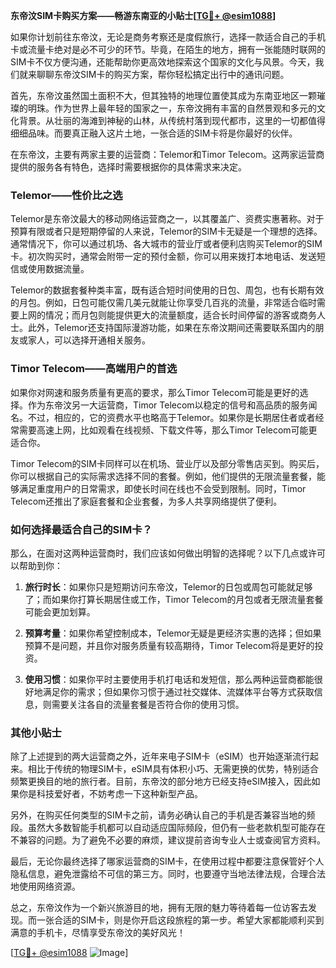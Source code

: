 **东帝汶SIM卡购买方案——畅游东南亚的小贴士[[TG💪+ @esim1088](https://t.me/s/esim1088)]**

如果你计划前往东帝汶，无论是商务考察还是度假旅行，选择一款适合自己的手机卡或流量卡绝对是必不可少的环节。毕竟，在陌生的地方，拥有一张能随时联网的SIM卡不仅方便沟通，还能帮助你更高效地探索这个国家的文化与风景。今天，我们就来聊聊东帝汶SIM卡的购买方案，帮你轻松搞定出行中的通讯问题。

首先，东帝汶虽然国土面积不大，但其独特的地理位置使其成为东南亚地区一颗璀璨的明珠。作为世界上最年轻的国家之一，东帝汶拥有丰富的自然景观和多元的文化背景。从壮丽的海滩到神秘的山林，从传统村落到现代都市，这里的一切都值得细细品味。而要真正融入这片土地，一张合适的SIM卡将是你最好的伙伴。

在东帝汶，主要有两家主要的运营商：Telemor和Timor Telecom。这两家运营商提供的服务各有特色，选择时需要根据你的具体需求来决定。

### Telemor——性价比之选

Telemor是东帝汶最大的移动网络运营商之一，以其覆盖广、资费实惠著称。对于预算有限或者只是短期停留的人来说，Telemor的SIM卡无疑是一个理想的选择。通常情况下，你可以通过机场、各大城市的营业厅或者便利店购买Telemor的SIM卡。初次购买时，通常会附带一定的预付金额，你可以用来拨打本地电话、发送短信或使用数据流量。

Telemor的数据套餐种类丰富，既有适合短时间使用的日包、周包，也有长期有效的月包。例如，日包可能仅需几美元就能让你享受几百兆的流量，非常适合临时需要上网的情况；而月包则能提供更大的流量额度，适合长时间停留的游客或商务人士。此外，Telemor还支持国际漫游功能，如果在东帝汶期间还需要联系国内的朋友或家人，可以选择开通相关服务。

### Timor Telecom——高端用户的首选

如果你对网速和服务质量有更高的要求，那么Timor Telecom可能是更好的选择。作为东帝汶另一大运营商，Timor Telecom以稳定的信号和高品质的服务闻名。不过，相应的，它的资费水平也略高于Telemor。如果你是长期居住者或者经常需要高速上网，比如观看在线视频、下载文件等，那么Timor Telecom可能更适合你。

Timor Telecom的SIM卡同样可以在机场、营业厅以及部分零售店买到。购买后，你可以根据自己的实际需求选择不同的套餐。例如，他们提供的无限流量套餐，能够满足重度用户的日常需求，即使长时间在线也不会受到限制。同时，Timor Telecom还推出了家庭套餐和企业套餐，为多人共享网络提供了便利。

### 如何选择最适合自己的SIM卡？

那么，在面对这两种运营商时，我们应该如何做出明智的选择呢？以下几点或许可以帮助到你：

1. **旅行时长**：如果你只是短期访问东帝汶，Telemor的日包或周包可能就足够了；而如果你打算长期居住或工作，Timor Telecom的月包或者无限流量套餐可能会更加划算。
   
2. **预算考量**：如果你希望控制成本，Telemor无疑是更经济实惠的选择；但如果预算不是问题，并且你对服务质量有较高期待，Timor Telecom将是更好的投资。

3. **使用习惯**：如果你平时主要使用手机打电话和发短信，那么两种运营商都能很好地满足你的需求；但如果你习惯于通过社交媒体、流媒体平台等方式获取信息，则需要关注各自的流量套餐是否符合你的使用习惯。

### 其他小贴士

除了上述提到的两大运营商之外，近年来电子SIM卡（eSIM）也开始逐渐流行起来。相比于传统的物理SIM卡，eSIM具有体积小巧、无需更换的优势，特别适合频繁更换目的地的旅行者。目前，东帝汶的部分地方已经支持eSIM接入，因此如果你是科技爱好者，不妨考虑一下这种新型产品。

另外，在购买任何类型的SIM卡之前，请务必确认自己的手机是否兼容当地的频段。虽然大多数智能手机都可以自动适应国际频段，但仍有一些老款机型可能存在不兼容的问题。为了避免不必要的麻烦，建议提前咨询专业人士或查阅官方资料。

最后，无论你最终选择了哪家运营商的SIM卡，在使用过程中都要注意保管好个人隐私信息，避免泄露给不可信的第三方。同时，也要遵守当地法律法规，合理合法地使用网络资源。

总之，东帝汶作为一个新兴旅游目的地，拥有无限的魅力等待着每一位访客去发现。而一张合适的SIM卡，则是你开启这段旅程的第一步。希望大家都能顺利买到满意的手机卡，尽情享受东帝汶的美好风光！

[[TG💪+ @esim1088](https://t.me/s/esim1088) ![Image](https://i.postimg.cc/4NQfJmqS/Snipaste-2025-05-13-00-14-12.png)]